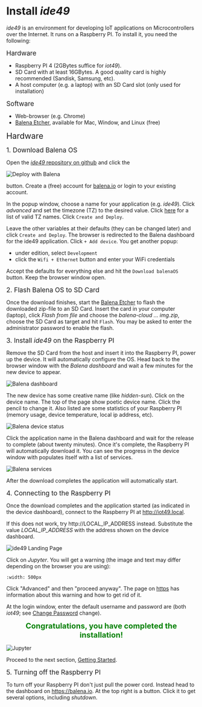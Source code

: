 # Install *ide49*

*ide49* is an environment for developing IoT applications on Microcontrollers over the Internet. It runs on a Raspberry PI. To install it, you need the following:

<span style="font-size:13pt;">Hardware</span>

* Raspberry PI 4 (2GBytes suffice for *iot49*).
* SD Card with at least 16GBytes. A good quality card is highly recommended (Sandisk, Samsung, etc).
* A host computer (e.g. a laptop) with an SD Card slot (only used for installation)

<span style="font-size:13pt;">Software</span>

* Web-browser (e.g. Chrome)
* [Balena Etcher](https://www.balena.io/etcher/), available for Mac, Window, and Linux (free)

<span style="font-size:16pt;">Hardware</span>

<span style="font-size:13pt;">1. Download Balena OS</span>

Open the [*ide49* repository on github](https://github.com/iot49/ide49) and click the 

![Deploy with Balena](figures/deploy.svg)

button. Create a (free) account for [balena.io](https://www.balena.io/) or login to your existing account.

In the popup window, choose a name for your application (e.g. *ide49*). Click *advanced* and set the timezone (TZ) to the desired value. Click [here](https://en.wikipedia.org/wiki/List_of_tz_database_time_zones) for a list of valid TZ names. Click `Create and Deploy`.

Leave the other variables at their defaults (they can be changed later) and click `Create and Deploy`. The browser is redirected to the Balena dashboard for the ide49 application. Click `+ Add device`. You get another popup:

* under edition, select `Development`
* click the `Wifi + Ethernet` button and enter your WiFi credentials

Accept the defaults for everything else and hit the `Download balenaOS` button. Keep the browser window open.

<span style="font-size:13pt;">2. Flash Balena OS to SD Card</span>

Once the download finishes, start the [Balena Etcher](https://www.balena.io/etcher/) to flash the downloaded zip-file to an SD Card. Insert the card in your computer (laptop), click *Flash from file* and choose the *balena-cloud ... img.zip*, choose the SD Card as target and hit `Flash`. You may be asked to enter the administrator password to enable the flash.

<span style="font-size:13pt;">3. Install *ide49* on the Raspberry PI</span>

Remove the SD Card from the host and insert it into the Raspberry PI, power up the device. It will automatically configure the OS. Head back to the browser window with the *Balena dashboard* and wait a few minutes for the new device to appear.

![Balena dashboard](figures/device_dashboard.png)

The new device has some creative name (like *hidden-sun*). Click on the device name. The top of the page show poetic device name. Click the pencil to change it. Also listed are some statistics of your Raspberry PI (memory usage, device temperature, local ip address, etc). 

![Balena device status](figures/device_stats.png)

Click the application name in the Balena dashboard and wait for the release to complete (about twenty minutes). Once it's complete, the Raspberry PI will automatically download it. You can see the progress in the device window with populates itself with a list of services. 

![Balena services](figures/services.png)

After the download completes the application will automatically start.

<span style="font-size:13pt;">4. Connecting to the Raspberry PI</span>

Once the download completes and the application started (as indicated in the device dashboard), connect to the Raspberry PI at http://iot49.local.

If this does not work, try http://LOCAL_IP_ADDRESS instead. Substitute the value *LOCAL_IP_ADDRESS* with the address shown on the device dashboard.

![ide49 Landing Page](figures/ide49_landing.png)

Click on *Jupyter*. You will get a warning (the image and text may differ depending on the browser you are using):

```{image} figures/browser_warning.png
:width: 500px
```

Click "Advanced" and then "proceed anyway". The page on [https](config/https) has information about this warning and how to get rid of it.

At the login window, enter the default username and password are (both *iot49*; see [Change Password](config/password.ipynb) change). 

<div style="font-size:15pt;font-weight:bold;text-align:center;color:green">Congratulations, you have completed the installation!</div>
</p>

![Jupyter](figures/jupyter.png)

Proceed to the next section, [Getting Started](getting-started).

<span style="font-size:13pt;">5. Turning off the Raspberry PI</span>

To turn off your Raspberry PI don't just pull the power cord. Instead head to the dashboard on https://balena.io. At the top right is a button. Click it to get several options, including *shutdown*.